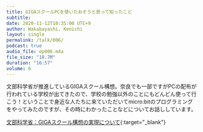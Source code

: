 ```yaml
---
title: GIGAスクールPCを使いたおそうと思って知ったこと
subtitle: 
date: 2020-11-12T10:35:00 UTC+9
author: Wakabayashi, Kenichi
layout: single
permalink: /talk/006/
podcast: true
audio_file: ep006.m4a
file_size: "18.7M"
duration: "16:57"
volume: 6
---
```

文部科学省が推進しているGIGAスクール構想。奈良でも一部ですがPCの配布が行われている学校が出てきたので、学校の勉強以外のことにもどんどん使って行こう！ということで身近な人たちに来ていただいてmicro:bitのプログラミングをやってみたのですが、その時にわかったことなどについてお話ししています。

[文部科学省：GIGAスクール構想の実現について](https://www.mext.go.jp/a_menu/other/index_00001.htm){:target="_blank"}

